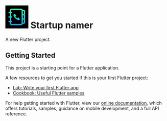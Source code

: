# ![alt text](https://github.com/enigmatic7earth/startup_namer/blob/master/ios/Runner/Assets.xcassets/AppIcon.appiconset/Icon-72.png "enigmatic's Startup namer") Startup namer

A new Flutter project.

## Getting Started

This project is a starting point for a Flutter application.

A few resources to get you started if this is your first Flutter project:

- [Lab: Write your first Flutter app](https://flutter.io/docs/get-started/codelab)
- [Cookbook: Useful Flutter samples](https://flutter.io/docs/cookbook)

For help getting started with Flutter, view our 
[online documentation](https://flutter.io/docs), which offers tutorials, 
samples, guidance on mobile development, and a full API reference.
